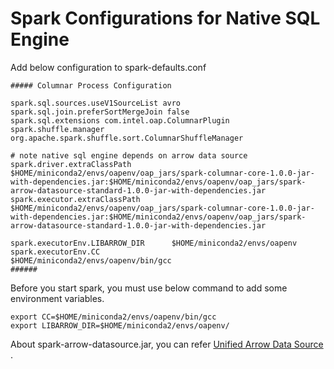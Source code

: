# Spark Configurations for Native SQL Engine

Add below configuration to spark-defaults.conf

```
##### Columnar Process Configuration

spark.sql.sources.useV1SourceList avro
spark.sql.join.preferSortMergeJoin false
spark.sql.extensions com.intel.oap.ColumnarPlugin
spark.shuffle.manager org.apache.spark.shuffle.sort.ColumnarShuffleManager

# note native sql engine depends on arrow data source
spark.driver.extraClassPath $HOME/miniconda2/envs/oapenv/oap_jars/spark-columnar-core-1.0.0-jar-with-dependencies.jar:$HOME/miniconda2/envs/oapenv/oap_jars/spark-arrow-datasource-standard-1.0.0-jar-with-dependencies.jar
spark.executor.extraClassPath $HOME/miniconda2/envs/oapenv/oap_jars/spark-columnar-core-1.0.0-jar-with-dependencies.jar:$HOME/miniconda2/envs/oapenv/oap_jars/spark-arrow-datasource-standard-1.0.0-jar-with-dependencies.jar

spark.executorEnv.LIBARROW_DIR      $HOME/miniconda2/envs/oapenv
spark.executorEnv.CC                $HOME/miniconda2/envs/oapenv/bin/gcc
######
```

Before you start spark, you must use below command to add some environment variables.
```shell script
export CC=$HOME/miniconda2/envs/oapenv/bin/gcc
export LIBARROW_DIR=$HOME/miniconda2/envs/oapenv/
```

About spark-arrow-datasource.jar, you can refer [Unified Arrow Data Source ](https://oap-project.github.io/arrow-data-source/).
